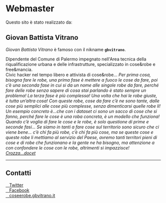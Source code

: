# Webmaster

Questo sito è stato realizzato da:

## Giovan Battista Vitrano

_Giovan Battista Vitrano_ è famoso con il nikname **`gbvitrano`**.

Dipendente del Comune di Palermo impegnato nell'Area tecnica della riqualificazione urbana e delle infrastrutture, specializzato in cose&robe e free&mancia.
<br>
Civic hacker nel tempo libero e attivista di cose&robe... *Per prima cosa, bisogna fare le robe, una prima fase è mettere a fuoco le cose da fare, poi c’è una seconda fase in cui si da un nome alle singole robe da fare, perché fare delle robe senza sapere di cosa stai parlando è stato sempre un problema! La terza fase è più complessa!*
*Una volta che hai le robe giuste, è tutta un’altra cosa!*
*Con queste robe, cose da fare c’è ne sono tante, dalle cose più semplici alle cose più complesse, senza dimenticarsi quelle robe li!*
*Un esempio concreto è…che con i dataset ci sono un sacco di cose che si fanno, perché fare le cose è una roba concreta, è un modello che funziona!*
*Quando c’è voglia di fare le cose e le robe, è solo questione di prime e seconde fasi…*
*Se siamo in tanti a fare cose sul territorio sono sicuro che ci viene bene… c’è chi fa più robe, c’è chi fa più cose, ma se queste cose e queste robe li mettiamo al servizio del Paese, avremo tanti territori pieni di cose e di robe che funzionano e la gente ne ha bisogno, ma attenzione a con confondere le cose con le robe, altrimenti si impazzisce!*<br>
*[Crozza…docet](https://youtu.be/ZF20yFbJRXU?t=1m01s)*

---

## Contatti
<a href="https://twitter.com/gbvitrano" title="Twitter" target="_blank"><i class="fa fa-twitter-square"></i>&nbsp;&nbsp; Twitter</a><br>
<a href="https://www.facebook.com/gbvitrano" title="Facebook" target="_blank"><i class="fa fa-facebook-square"></i>&nbsp;&nbsp; Facebook</a><br>
<a href="https://coseerobe.gbvitrano.it/" title="coseerobe.gbvitrano.it" target="_blank"><i class="fa fa-globe"></i>&nbsp;&nbsp; coseerobe.gbvitrano.it</a><br>